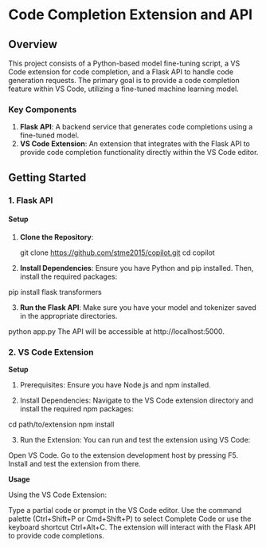 # Code Completion Extension and API

## Overview

This project consists of a Python-based model fine-tuning script, a VS Code extension for code completion, and a Flask API to handle code generation requests. The primary goal is to provide a code completion feature within VS Code, utilizing a fine-tuned machine learning model.

### Key Components

1. **Flask API**: A backend service that generates code completions using a fine-tuned model.
2. **VS Code Extension**: An extension that integrates with the Flask API to provide code completion functionality directly within the VS Code editor.

## Getting Started

### 1. Flask API

#### Setup

1. **Clone the Repository**:
   
   git clone https://github.com/stme2015/copilot.git
   cd copilot

2. **Install Dependencies**: Ensure you have Python and pip installed. Then, install the required packages:

  pip install flask transformers

3. **Run the Flask API**: Make sure you have your model and tokenizer saved in the appropriate directories.

  python app.py
  The API will be accessible at http://localhost:5000.

### 2. VS Code Extension

**Setup**

1. Prerequisites: Ensure you have Node.js and npm installed.

2. Install Dependencies: Navigate to the VS Code extension directory and install the required npm packages:

  cd path/to/extension
  npm install

3. Run the Extension: You can run and test the extension using VS Code:

  Open VS Code.
  Go to the extension development host by pressing F5.
  Install and test the extension from there.

**Usage**

Using the VS Code Extension:

Type a partial code or prompt in the VS Code editor.
Use the command palette (Ctrl+Shift+P or Cmd+Shift+P) to select Complete Code or use the keyboard shortcut Ctrl+Alt+C.
The extension will interact with the Flask API to provide code completions.
